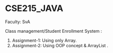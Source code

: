 # CSE215_JAVA

Faculty: SvA


Class management/Student Enrollment System :
1. Assignment-1: Using only Array.
2. Assignment-2: Using OOP concept & ArrayList .

